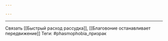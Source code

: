 ```yaml
---

---
```

---
Связать [[Быстрый расход рассудка]], [[Благовоние останавливает передвижение]]
Теги: #phasmophobia_призрак